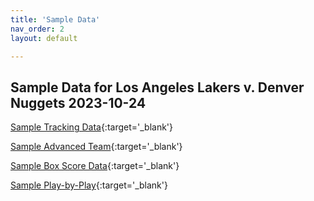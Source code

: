 ```yaml
---
title: 'Sample Data' 
nav_order: 2 
layout: default

---
```

## Sample Data for Los Angeles Lakers v. Denver Nuggets 2023-10-24

[Sample Tracking Data](files/sample/2023-10-24LALDEN.html){:target='_blank'}

[Sample Advanced Team](files/sample/2023-10-24LALDENadv.html){:target='_blank'}

[Sample Box Score Data](files/sample/2023-10-24LALDENbox.html){:target='_blank'}

[Sample Play-by-Play](files/sample/2023-10-24LALDENpbp.html){:target='_blank'}